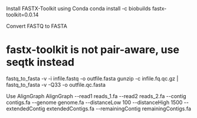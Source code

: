 
Install FASTX-Toolkit using Conda
conda install -c biobuilds fastx-toolkit=0.0.14

Convert FASTQ to FASTA
# fastx-toolkit is not pair-aware, use seqtk instead
fastq_to_fasta -v -i infile.fastq -o outfile.fasta
gunzip -c infile.fq.qc.gz | fastq_to_fasta -v -Q33 -o outfile.qc.fasta

Use AlignGraph
AlignGraph --read1 reads_1.fa --read2 reads_2.fa --contig contigs.fa --genome genome.fa --distanceLow 100 --distanceHigh 1500 --extendedContig extendedContigs.fa --remainingContig remainingContigs.fa

